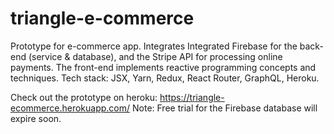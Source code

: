 # triangle-e-commerce
Prototype for e-commerce app. Integrates Integrated Firebase for the back-end (service &amp; database), and the Stripe API for processing online payments. The front-end implements reactive programming concepts and techniques. Tech stack: JSX, Yarn, Redux, React Router, GraphQL, Heroku. 

Check out the prototype on heroku: https://triangle-ecommerce.herokuapp.com/
Note: Free trial for the Firebase database will expire soon.
